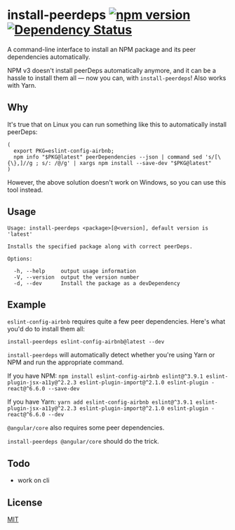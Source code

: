 # install-peerdeps [![npm version](https://badge.fury.io/js/install-peerdeps.svg)](https://www.npmjs.com/package/install-peerdeps) [![Dependency Status](https://david-dm.org/nathanhleung/install-peerdeps.svg)](https://david-dm.org/nathanhleung/install-peerdeps)
A command-line interface to install an NPM package and its peer dependencies automatically.

NPM v3 doesn't install peerDeps automatically anymore, and it can be a hassle to install them all — now you can, with `install-peerdeps`! Also works with Yarn.

## Why
It's true that on Linux you can run something like this to automatically install peerDeps:

```
(
  export PKG=eslint-config-airbnb;
  npm info "$PKG@latest" peerDependencies --json | command sed 's/[\{\},]//g ; s/: /@/g' | xargs npm install --save-dev "$PKG@latest"
)
```

However, the above solution doesn't work on Windows, so you can use this tool instead.

## Usage
```
Usage: install-peerdeps <package>[@<version], default version is 'latest'

Installs the specified package along with correct peerDeps.

Options:

  -h, --help     output usage information
  -V, --version  output the version number
  -d, --dev      Install the package as a devDependency
```

## Example
`eslint-config-airbnb` requires quite a few peer dependencies. Here's what you'd do to install them all:

`install-peerdeps eslint-config-airbnb@latest --dev`

`install-peerdeps` will automatically detect whether you're using Yarn or NPM and run the appropriate command.

If you have NPM: `npm install eslint-config-airbnb eslint@^3.9.1 eslint-plugin-jsx-a11y@^2.2.3 eslint-plugin-import@^2.1.0 eslint-plugin
-react@^6.6.0 --save-dev`

If you have Yarn: `yarn add eslint-config-airbnb eslint@^3.9.1 eslint-plugin-jsx-a11y@^2.2.3 eslint-plugin-import@^2.1.0 eslint-plugin
-react@^6.6.0 --dev`

`@angular/core` also requires some peer dependencies.

`install-peerdeps @angular/core` should do the trick.

## Todo
* work on cli

## License
[MIT](https://github.com/nathanhleung/install-peerdeps/blob/master/LICENSE)

